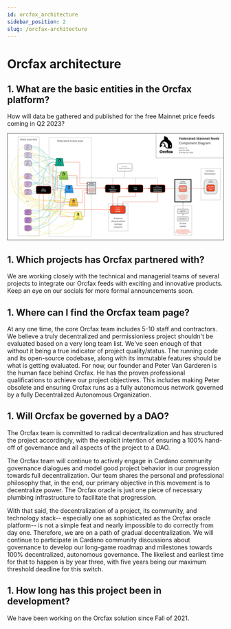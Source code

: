 ```yaml
---
id: orcfax_architecture
sidebar_position: 2
slug: /orcfax-architecture
---
```


# Orcfax architecture

## 1. What are the basic entities in the Orcfax platform?

How will data be gathered and published for the free Mainnet price feeds coming in Q2 2023?

![Orcfax federated architecture](/img/OrcfaxFederatedMainnetFeeds-ComponentDiagram-v1.jpg)

## 1. Which projects has Orcfax partnered with?

We are working closely with the technical and managerial teams of several projects to integrate our Orcfax feeds with exciting and innovative products. Keep an eye on our socials for more formal announcements soon.

## 1. Where can I find the Orcfax team page?

At any one time, the core Orcfax team includes 5-10 staff and contractors. We believe a truly decentralized and permissionless project shouldn't be evaluated based on a very long team list. We've seen enough of that without it being a true indicator of project quality/status. The running code and its open-source codebase, along with its immutable features should be what is getting evaluated. For now, our founder and Peter Van Garderen is the human face behind Orcfax. He has the proven professional qualifications to achieve our project objectives. This includes making Peter obsolete and ensuring Orcfax runs as a fully autonomous network governed by a fully Decentralized Autonomous Organization.

## 1. Will Orcfax be governed by a DAO?

The Orcfax team is committed to radical decentralization and has structured the project accordingly, with the explicit intention of ensuring a 100% hand-off of governance and all aspects of the project to a DAO. 

The Orcfax team will continue to actively engage in Cardano community governance dialogues and model good project behavior in our progression towards full decentralization. Our team shares the personal and professional philosophy that, in the end, our primary objective in this movement is to decentralize power. The Orcfax oracle is just one piece of necessary plumbing infrastructure to facilitate that progression. 

With that said, the decentralization of a project, its community, and technology stack-- especially one as sophisticated as the Orcfax oracle platform-- is not a simple feat and nearly impossible to do correctly from day one. Therefore, we are on a path of gradual decentralization. We will continue to participate in Cardano community discussions about governance to develop our long-game roadmap and milestones towards 100% decentralized, autonomous governance. The likeliest and earliest time for that to happen is by year three, with five years being our maximum threshold deadline for this switch.

## 1. How long has this project been in development?

We have been working on the Orcfax solution since Fall of 2021.